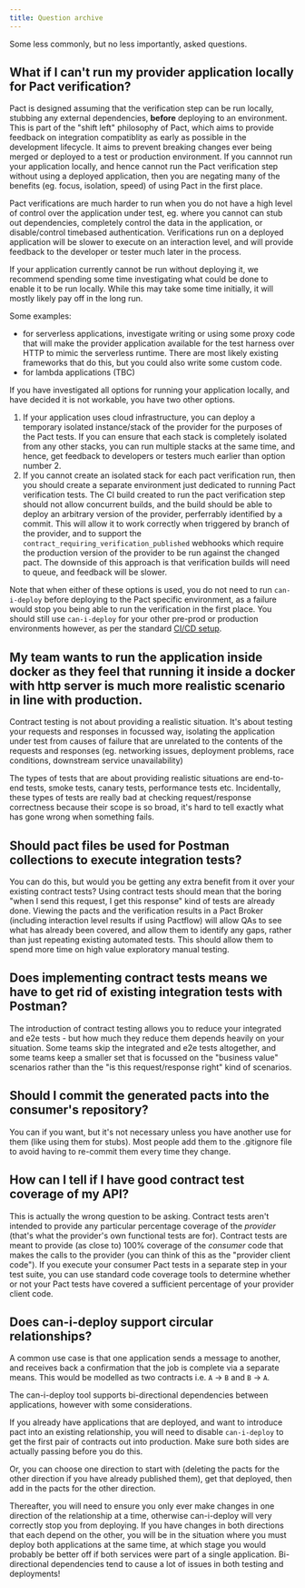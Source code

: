 ```yaml
---
title: Question archive
---
```


Some less commonly, but no less importantly, asked questions.

## What if I can't run my provider application locally for Pact verification?

Pact is designed assuming that the verification step can be run locally, stubbing any external dependencies, **before** deploying to an environment. This is part of the "shift left" philosophy of Pact, which aims to provide feedback on integration compatiblity as early as possible in the development lifecycle. It aims to prevent breaking changes ever being merged or deployed to a test or production environment. If you cannnot run your application locally, and hence cannot run the Pact verification step without using a deployed application, then you are negating many of the benefits (eg. focus, isolation, speed) of using Pact in the first place.

Pact verifications are much harder to run when you do not have a high level of control over the application under test, eg. where you cannot can stub out dependencies, completely control the data in the application, or disable/control timebased authentication. Verifications run on a deployed application will be slower to execute on an interaction level, and will provide feedback to the developer or tester much later in the process.

If your application currently cannot be run without deploying it, we recommend spending some time investigating what could be done to enable it to be run locally. While this may take some time initially, it will mostly likely pay off in the long run. 

Some examples:

* for serverless applications, investigate writing or using some proxy code that will make the provider application available for the test harness over HTTP to mimic the serverless runtime. There are most likely existing frameworks that do this, but you could also write some custom code.
* for lambda applications (TBC)

If you have investigated all options for running your application locally, and have decided it is not workable, you have two other options.

1. If your application uses cloud infrastructure, you can deploy a temporary isolated instance/stack of the provider for the purposes of the Pact tests. If you can ensure that each stack is completely isolated from any other stacks, you can run multiple stacks at the same time, and hence, get feedback to developers or testers much earlier than option number 2.
2. If you cannot create an isolated stack for each pact verification run, then you should create a separate environment just dedicated to running Pact verification tests. The CI build created to run the pact verification step should not allow concurrent builds, and the build should be able to deploy an arbitrary version of the provider, perferrably identified by a commit. This will allow it to work correctly when triggered by branch of the provider, and to support the `contract_requiring_verification_published` webhooks which require the production version of the provider to be run against the changed pact. The downside of this approach is that verification builds will need to queue, and feedback will be slower.

Note that when either of these options is used, you do not need to run `can-i-deploy` before deploying to the Pact specific environment, as a failure would stop you being able to run the verification in the first place. You should still use `can-i-deploy` for your other pre-prod or production environments however, as per the standard [CI/CD setup](/pact_nirvana/step_4).

## My team wants to run the application inside docker as they feel that running it inside a docker with http server is much more realistic scenario in line with production.

Contract testing is not about providing a realistic situation. It's about testing your requests and responses in focussed way, isolating the application under test from causes of failure that are unrelated to the contents of the requests and responses \(eg. networking issues, deployment problems, race conditions, downstream service unavailability\)

The types of tests that are about providing realistic situations are end-to-end tests, smoke tests, canary tests, performance tests etc. Incidentally, these types of tests are really bad at checking request/response correctness because their scope is so broad, it's hard to tell exactly what has gone wrong when something fails.

## Should pact files be used for Postman collections to execute integration tests?

You can do this, but would you be getting any extra benefit from it over your existing contract tests? Using contract tests should mean that the boring "when I send this request, I get this response" kind of tests are already done. Viewing the pacts and the verification results in a Pact Broker \(including interaction level results if using Pactflow\) will allow QAs to see what has already been covered, and allow them to identify any gaps, rather than just repeating existing automated tests. This should allow them to spend more time on high value exploratory manual testing.

## Does implementing contract tests means we have to get rid of existing integration tests with Postman?

The introduction of contract testing allows you to reduce your integrated and e2e tests - but how much they reduce them depends heavily on your situation. Some teams skip the integrated and e2e tests altogether, and some teams keep a smaller set that is focussed on the "business value" scenarios rather than the "is this request/response right" kind of scenarios.

## Should I commit the generated pacts into the consumer's repository?

You can if you want, but it's not necessary unless you have another use for them (like using them for stubs). Most people add them to the .gitignore file to avoid having to re-commit them every time they change.

## How can I tell if I have good contract test coverage of my API?

This is actually the wrong question to be asking. Contract tests aren't intended to provide any particular percentage coverage of the _provider_ (that's what the provider's own functional tests are for). Contract tests are meant to provide (as close to) 100% coverage of the _consumer_ code that makes the calls to the provider (you can think of this as the "provider client code"). If you execute your consumer Pact tests in a separate step in your test suite, you can use standard code coverage tools to determine whether or not your Pact tests have covered a sufficient percentage of your provider client code.

## Does can-i-deploy support circular relationships?

A common use case is that one application sends a message to another, and receives back a confirmation that the job is complete via a separate means. This would be modelled as two contracts i.e. `A` -> `B` and `B` -> `A`. 

The can-i-deploy tool supports bi-directional dependencies between applications, however with some considerations.

If you already have applications that are deployed, and want to introduce pact into an existing relationship, you will need to disable `can-i-deploy` to get the first pair of contracts out into production. Make sure both sides are actually passing before you do this. 

Or, you can choose one direction to start with (deleting the pacts for the other direction if you have already published them), get that deployed, then add in the pacts for the other direction.

Thereafter, you will need to ensure you only ever make changes in one direction of the relationship at a time, otherwise can-i-deploy will very correctly stop you from deploying. If you have changes in both directions that each depend on the other, you will be in the situation where you must deploy both applications at the same time, at which stage you would probably be better off if both services were part of a single application. Bi-directional dependencies tend to cause a lot of issues in both testing and deployments!
